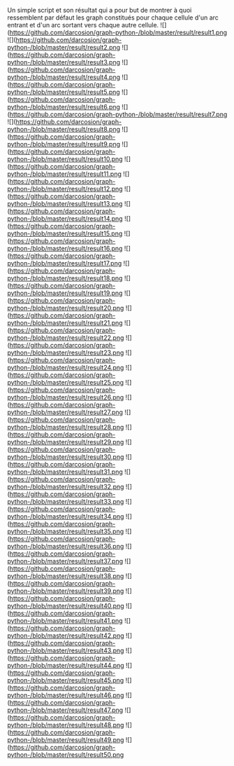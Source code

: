 Un simple script et son résultat qui a pour but de montrer à quoi ressemblent par défaut les graph constitués pour chaque cellule d'un arc entrant et d'un arc sortant vers chaque autre cellule.
![](https://github.com/darcosion/graph-python-/blob/master/result/result1.png
![](https://github.com/darcosion/graph-python-/blob/master/result/result2.png
![](https://github.com/darcosion/graph-python-/blob/master/result/result3.png
![](https://github.com/darcosion/graph-python-/blob/master/result/result4.png
![](https://github.com/darcosion/graph-python-/blob/master/result/result5.png
![](https://github.com/darcosion/graph-python-/blob/master/result/result6.png
![](https://github.com/darcosion/graph-python-/blob/master/result/result7.png
![](https://github.com/darcosion/graph-python-/blob/master/result/result8.png
![](https://github.com/darcosion/graph-python-/blob/master/result/result9.png
![](https://github.com/darcosion/graph-python-/blob/master/result/result10.png
![](https://github.com/darcosion/graph-python-/blob/master/result/result11.png
![](https://github.com/darcosion/graph-python-/blob/master/result/result12.png
![](https://github.com/darcosion/graph-python-/blob/master/result/result13.png
![](https://github.com/darcosion/graph-python-/blob/master/result/result14.png
![](https://github.com/darcosion/graph-python-/blob/master/result/result15.png
![](https://github.com/darcosion/graph-python-/blob/master/result/result16.png
![](https://github.com/darcosion/graph-python-/blob/master/result/result17.png
![](https://github.com/darcosion/graph-python-/blob/master/result/result18.png
![](https://github.com/darcosion/graph-python-/blob/master/result/result19.png
![](https://github.com/darcosion/graph-python-/blob/master/result/result20.png
![](https://github.com/darcosion/graph-python-/blob/master/result/result21.png
![](https://github.com/darcosion/graph-python-/blob/master/result/result22.png
![](https://github.com/darcosion/graph-python-/blob/master/result/result23.png
![](https://github.com/darcosion/graph-python-/blob/master/result/result24.png
![](https://github.com/darcosion/graph-python-/blob/master/result/result25.png
![](https://github.com/darcosion/graph-python-/blob/master/result/result26.png
![](https://github.com/darcosion/graph-python-/blob/master/result/result27.png
![](https://github.com/darcosion/graph-python-/blob/master/result/result28.png
![](https://github.com/darcosion/graph-python-/blob/master/result/result29.png
![](https://github.com/darcosion/graph-python-/blob/master/result/result30.png
![](https://github.com/darcosion/graph-python-/blob/master/result/result31.png
![](https://github.com/darcosion/graph-python-/blob/master/result/result32.png
![](https://github.com/darcosion/graph-python-/blob/master/result/result33.png
![](https://github.com/darcosion/graph-python-/blob/master/result/result34.png
![](https://github.com/darcosion/graph-python-/blob/master/result/result35.png
![](https://github.com/darcosion/graph-python-/blob/master/result/result36.png
![](https://github.com/darcosion/graph-python-/blob/master/result/result37.png
![](https://github.com/darcosion/graph-python-/blob/master/result/result38.png
![](https://github.com/darcosion/graph-python-/blob/master/result/result39.png
![](https://github.com/darcosion/graph-python-/blob/master/result/result40.png
![](https://github.com/darcosion/graph-python-/blob/master/result/result41.png
![](https://github.com/darcosion/graph-python-/blob/master/result/result42.png
![](https://github.com/darcosion/graph-python-/blob/master/result/result43.png
![](https://github.com/darcosion/graph-python-/blob/master/result/result44.png
![](https://github.com/darcosion/graph-python-/blob/master/result/result45.png
![](https://github.com/darcosion/graph-python-/blob/master/result/result46.png
![](https://github.com/darcosion/graph-python-/blob/master/result/result47.png
![](https://github.com/darcosion/graph-python-/blob/master/result/result48.png
![](https://github.com/darcosion/graph-python-/blob/master/result/result49.png
![](https://github.com/darcosion/graph-python-/blob/master/result/result50.png

